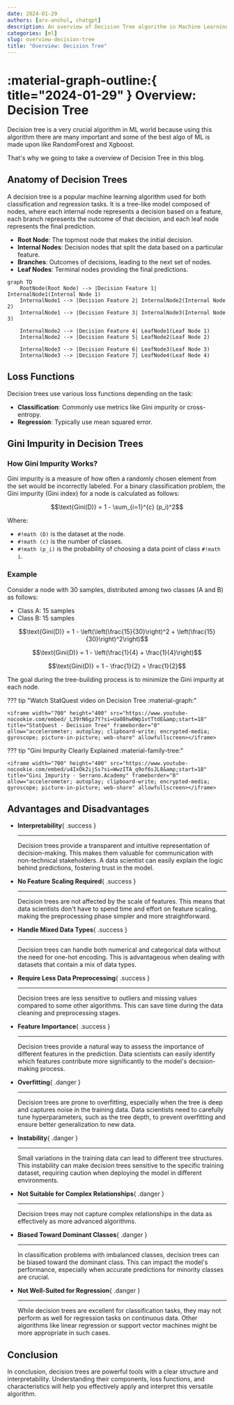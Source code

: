 ```yaml
---
date: 2024-01-29
authors: [arv-anshul, chatgpt]
description: An overview of Decision Tree algorithm in Machine Learning.
categories: [ml]
slug: overview-decision-tree
title: "Overview: Decision Tree"
---
```


# :material-graph-outline:{ title="2024-01-29" } Overview: Decision Tree

Decision tree is a very crucial algorithm in ML world because using this algorithm there are many important and some of the best algo of ML is made upon like RandomForest and Xgboost.

That's why we going to take a overview of Decision Tree in this blog.

## Anatomy of Decision Trees

<!-- more -->

A decision tree is a popular machine learning algorithm used for both classification and regression tasks. It is a tree-like model composed of nodes, where each internal node represents a decision based on a feature, each branch represents the outcome of that decision, and each leaf node represents the final prediction.

- **Root Node**: The topmost node that makes the initial decision.
- **Internal Nodes**: Decision nodes that split the data based on a particular feature.
- **Branches**: Outcomes of decisions, leading to the next set of nodes.
- **Leaf Nodes**: Terminal nodes providing the final predictions.

```mermaid
graph TD
    RootNode(Root Node) --> |Decision Feature 1| InternalNode1(Internal Node 1)
    InternalNode1 --> |Decision Feature 2| InternalNode2(Internal Node 2)
    InternalNode1 --> |Decision Feature 3| InternalNode3(Internal Node 3)

    InternalNode2 --> |Decision Feature 4| LeafNode1(Leaf Node 1)
    InternalNode2 --> |Decision Feature 5| LeafNode2(Leaf Node 2)

    InternalNode3 --> |Decision Feature 6| LeafNode3(Leaf Node 3)
    InternalNode3 --> |Decision Feature 7| LeafNode4(Leaf Node 4)
```

## Loss Functions

Decision trees use various loss functions depending on the task:

- **Classification**: Commonly use metrics like Gini impurity or cross-entropy.
- **Regression**: Typically use mean squared error.

## Gini Impurity in Decision Trees

### How Gini Impurity Works?

Gini impurity is a measure of how often a randomly chosen element from the set would be incorrectly labeled. For a binary classification problem, the Gini impurity (Gini index) for a node is calculated as follows:

```math
\text{Gini(D)} = 1 - \sum_{i=1}^{c} (p_i)^2
```

Where:

- `#!math (D)` is the dataset at the node.
- `#!math (c)` is the number of classes.
- `#!math (p_i)` is the probability of choosing a data point of class `#!math i`.

### Example

Consider a node with 30 samples, distributed among two classes (A and B) as follows:

- Class A: 15 samples
- Class B: 15 samples

```math
\text{Gini(D)} = 1 - \left(\left(\frac{15}{30}\right)^2 + \left(\frac{15}{30}\right)^2\right)
```

```math
\text{Gini(D)} = 1 - \left(\frac{1}{4} + \frac{1}{4}\right)
```

```math
\text{Gini(D)} = 1 - \frac{1}{2} = \frac{1}{2}
```

The goal during the tree-building process is to minimize the Gini impurity at each node.

??? tip "Watch StatQuest video on Decision Tree :material-graph:"

    <iframe width="700" height="400" src="https://www.youtube-nocookie.com/embed/_L39rN6gz7Y?si=Ua08hw0Wp1vtTtdE&amp;start=18" title="StatQuest - Decision Tree" frameborder="0" allow="accelerometer; autoplay; clipboard-write; encrypted-media; gyroscope; picture-in-picture; web-share" allowfullscreen></iframe>

??? tip "Gini Impurity Clearly Explained :material-family-tree:"

    <iframe width="700" height="400" src="https://www.youtube-nocookie.com/embed/u4IxOk2ijSs?si=WwzITA_q9of6sJL8&amp;start=18" title="Gini Impurity - Serrano.Academy" frameborder="0" allow="accelerometer; autoplay; clipboard-write; encrypted-media; gyroscope; picture-in-picture; web-share" allowfullscreen></iframe>

## Advantages and Disadvantages

<div class="grid cards" markdown>

  - **Interpretability**{ .success }

    ---

    Decision trees provide a transparent and intuitive representation of decision-making. This makes them valuable for communication with non-technical stakeholders. A data scientist can easily explain the logic behind predictions, fostering trust in the model.

  - **No Feature Scaling Required**{ .success }

    ---

    Decision trees are not affected by the scale of features. This means that data scientists don't have to spend time and effort on feature scaling, making the preprocessing phase simpler and more straightforward.

  - **Handle Mixed Data Types**{ .success }

    ---

    Decision trees can handle both numerical and categorical data without the need for one-hot encoding. This is advantageous when dealing with datasets that contain a mix of data types.

  - **Require Less Data Preprocessing**{ .success }

    ---

    Decision trees are less sensitive to outliers and missing values compared to some other algorithms. This can save time during the data cleaning and preprocessing stages.

  - **Feature Importance**{ .success }

    ---

    Decision trees provide a natural way to assess the importance of different features in the prediction. Data scientists can easily identify which features contribute more significantly to the model's decision-making process.

  - **Overfitting**{ .danger }

    ---

    Decision trees are prone to overfitting, especially when the tree is deep and captures noise in the training data. Data scientists need to carefully tune hyperparameters, such as the tree depth, to prevent overfitting and ensure better generalization to new data.

  - **Instability**{ .danger }

    ---

    Small variations in the training data can lead to different tree structures. This instability can make decision trees sensitive to the specific training dataset, requiring caution when deploying the model in different environments.

  - **Not Suitable for Complex Relationships**{ .danger }

    ---

    Decision trees may not capture complex relationships in the data as effectively as more advanced algorithms.

  - **Biased Toward Dominant Classes**{ .danger }

    ---

    In classification problems with imbalanced classes, decision trees can be biased toward the dominant class. This can impact the model's performance, especially when accurate predictions for minority classes are crucial.

  - **Not Well-Suited for Regression**{ .danger }

    ---

    While decision trees are excellent for classification tasks, they may not perform as well for regression tasks on continuous data. Other algorithms like linear regression or support vector machines might be more appropriate in such cases.

</div>

## Conclusion

In conclusion, decision trees are powerful tools with a clear structure and interpretability. Understanding their components, loss functions, and characteristics will help you effectively apply and interpret this versatile algorithm.

